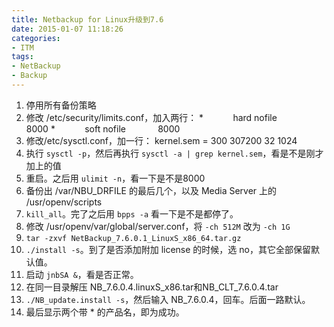 ```yaml
---
title: Netbackup for Linux升级到7.6
date: 2015-01-07 11:18:26
categories:
- ITM
tags:
- NetBackup
- Backup
---
```

1. 停用所有备份策略
1. 修改 /etc/security/limits.conf，加入两行：
        *            hard nofile             8000
        *            soft nofile             8000
1. 修改/etc/sysctl.conf，加一行：
        kernel.sem = 300        307200  32      1024
1. 执行 `sysctl -p`，然后再执行 `sysctl -a | grep kernel.sem`，看是不是刚才加上的值
1. 重启。之后用 `ulimit -n`，看一下是不是8000
1. 备份出 /var/NBU_DRFILE 的最后几个，以及 Media Server 上的 /usr/openv/scripts
1. `kill_all`。完了之后用 `bpps -a` 看一下是不是都停了。
1. 修改 /usr/openv/var/global/server.conf，将 `-ch 512M` 改为 `-ch 1G`
1. `tar -zxvf NetBackup_7.6.0.1_LinuxS_x86_64.tar.gz`
1. `./install -s`。到了是否添加附加 license 的时候，选 no，其它全部保留默认值。
1. 启动 `jnbSA &`，看是否正常。
1. 在同一目录解压 NB\_7.6.0.4.linuxS\_x86.tar和NB\_CLT\_7.6.0.4.tar
1. `./NB_update.install -s`，然后输入 NB_7.6.0.4，回车。后面一路默认。
1. 最后显示两个带 * 的产品名，即为成功。
